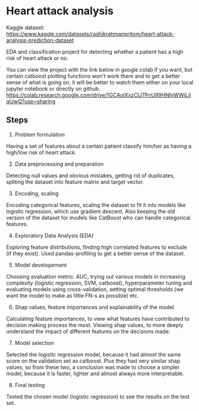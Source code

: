 # Heart attack analysis

Kaggle dataset: https://www.kaggle.com/datasets/rashikrahmanpritom/heart-attack-analysis-prediction-dataset

EDA and classification project for detecting whether a patient has a high risk of heart attack or no.

You can view the project with the link below in google.colab if you want, but certain catboost plotting functions won't work there and to get a better sense of what is going on, it will be better to watch them either on your local jupyter notebook or directly on github.
https://colab.research.google.com/drive/1GCAolXxzClJ7PnU99HNhiWWiLjIqlJwQ?usp=sharing

## Steps

1. Problem formulation

Having a set of features about a certain patient classify him/her as having a high/low risk of heart attack.

2. Data preprocessing and preparation

Detecting null values and obvious mistakes, getting rid of duplicates, spliting the dataset into feature matrix and target vector.

3. Encoding, scaling

Encoding categorical features, scaling the dataset to fit it into models like logistic regression, which use gradient descent. Also keeping the old version of the dataset for models like CatBoost who can handle categorical features.

4. Exploratory Data Analysis (EDA)

Exploring feature distributions, finding high correlated features to exclude (if they exist). Used pandas-profiling to get a better sense of the dataset.

5. Model developement

Choosing evaluation metric: AUC, trying out various models in increasing complexity (logistic regression, SVM, catboost), hyperparameter tuning and evaluating models using cross-validation, setting optimal thresholds (we want the model to make as little FN-s as possible) etc.

6. Shap values, feature importances and explainability of the model

Calculating feature importances, to view what features have contributed to decision making process the most. Viewing shap values, to more deeply understand the impact of different features on the decisions made. 

7. Model selection

Selected the logistic regression model, because it had almost the same score on the validation set as catboost. Plus they had very similar shap values, so from these two, a conclusion was made to choose a simpler model, because it is faster, lighter and almost always more interpretable.

8. Final testing

Tested the chosen model (logistic regression) to see the results on the test set.
